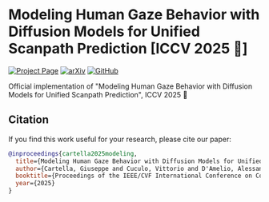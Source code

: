 # Modeling Human Gaze Behavior with Diffusion Models for Unified Scanpath Prediction [ICCV 2025 🌺]

[![Project Page](https://img.shields.io/badge/Project-Page-blue)]([https://aimagelab.github.io/DICE](https://github.com/aimagelab/ScanDiff))
[![arXiv](https://img.shields.io/badge/arXiv-Paper-red)](https://arxiv.org/abs/2505.20405)
[![GitHub](https://img.shields.io/badge/GitHub-Code-black)]([https://github.com/aimagelab/DICE](https://github.com/aimagelab/ScanDiff))

Official implementation of "Modeling Human Gaze Behavior with Diffusion Models for Unified Scanpath Prediction", ICCV 2025 🌺

## Citation

If you find this work useful for your research, please cite our paper:

```bibtex
@inproceedings{cartella2025modeling,
  title={Modeling Human Gaze Behavior with Diffusion Models for Unified Scanpath Prediction},
  author={Cartella, Giuseppe and Cuculo, Vittorio and D'Amelio, Alessandro and Cornia, Marcella and Boccignone, Giuseppe and Cucchiara, Rita},
  booktitle={Proceedings of the IEEE/CVF International Conference on Computer Vision},
  year={2025}
}
```

